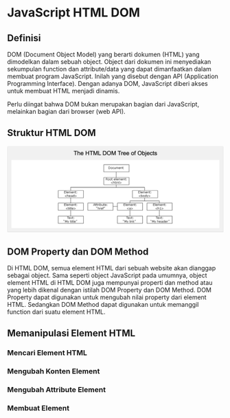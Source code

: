 # JavaScript HTML DOM

## Definisi
DOM (Document Object Model) yang berarti dokumen (HTML) yang dimodelkan dalam sebuah object. Object dari dokumen ini menyediakan sekumpulan function dan attribute/data yang dapat dimanfaatkan dalam membuat program JavaScript. Inilah yang disebut dengan API (Application Programming Interface). Dengan adanya DOM, JavaScript diberi akses untuk membuat HTML menjadi dinamis.

Perlu diingat bahwa DOM bukan merupakan bagian dari JavaScript, melainkan bagian dari browser (web API).

## Struktur HTML DOM

![HTML DOM](https://github.com/fiir09/Writing-and-Presentation-Test/blob/main/Module%2006%20-%20JavaScript%20Dasar/HTML%20DOM.png)

## DOM Property dan DOM Method

Di HTML DOM, semua element HTML dari sebuah website akan dianggap sebagai object. Sama seperti object JavaScript pada umumnya, object element HTML di HTML DOM juga mempunyai properti dan method atau yang lebih dikenal dengan istilah DOM Property dan DOM Method. DOM Property dapat digunakan untuk mengubah nilai property dari element HTML. Sedangkan DOM Method dapat digunakan untuk memanggil function dari suatu element HTML.

## Memanipulasi Element HTML

### Mencari Element HTML

### Mengubah Konten Element

### Mengubah Attribute Element

### Membuat Element
